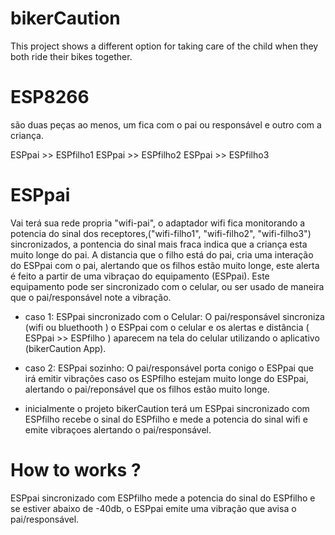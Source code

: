 # bikerCaution
This project shows a different option for taking care of the child when they both ride their bikes together.

# ESP8266
 são duas peças ao menos, um fica com o pai ou responsável e outro com a criança. 
 
 ESPpai >> ESPfilho1
 ESPpai >> ESPfilho2
 ESPpai >> ESPfilho3
 
# ESPpai 

 Vai terá sua rede propria "wifi-pai", o adaptador wifi fica monitorando a potencia do sinal dos receptores,("wifi-filho1", "wifi-filho2", "wifi-filho3")  sincronizados, a pontencia do sinal mais fraca indica que a criança esta muito longe do pai. A distancia que o filho está do pai, cria uma interação do ESPpai com o pai, alertando que os filhos estão muito longe, este alerta é feito a partir de uma vibraçao do equipamento (ESPpai). Este equipamento pode ser sincronizado com o celular, ou ser usado de maneira que o pai/responsável note a vibração.

 * caso 1: ESPpai sincronizado com o Celular:
 O pai/responsável sincroniza (wifi ou bluethooth ) o ESPpai com o celular e os alertas e distância ( ESPpai >> ESPfilho ) aparecem na tela do celular utilizando o aplicativo (bikerCaution App). 
 
 * caso 2: ESPpai sozinho:
 O pai/responsável porta conigo o ESPpai que irá emitir vibrações caso os ESPfilho estejam muito longe do ESPpai, alertando o pai/reponsável que os filhos estão muito longe.
 
 * inicialmente o projeto bikerCaution terá um ESPpai sincronizado com ESPfilho recebe o sinal do ESPfilho e mede a potencia do sinal wifi e emite vibraçoes alertando o pai/responsável.
 
# How to works ?

ESPpai sincronizado com ESPfilho mede a potencia do sinal do ESPfilho e se estiver abaixo de -40db, o ESPpai emite uma vibração que avisa o pai/responsável.
 
 

